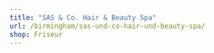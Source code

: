 ```yaml
---
title: "SAS & Co. Hair & Beauty Spa"
url: /birmingham/sas-und-co-hair-und-beauty-spa/
shop: Friseur
---
```


